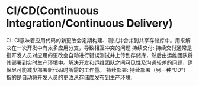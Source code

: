# CI/CD(Continuous Integration/Continuous Delivery)
CI: CI意味着应用代码的新更改会定期构建、测试并合并到共享存储库中。用来解决在一次开发中有太多应用分支，导致相互冲突的问题
持续交付: 持续交付通常是指开发人员对应用的更改会自动进行错误测试并上传到存储库，然后由运维团队将其部署到实时生产环境中。解决开发和运维团队之间可见性及沟通较差的问题，确保尽可能减少部署新代码时所需的工作量。
持续部署: 持续部署（另一种“CD”）指的是自动将开发人员的更改从存储库发布到生产环境.